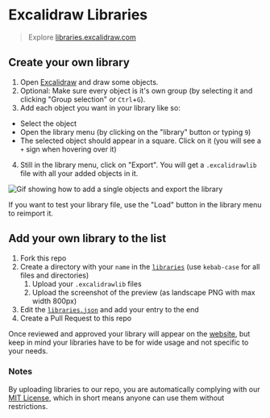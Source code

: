 # Excalidraw Libraries

> Explore [libraries.excalidraw.com](https://libraries.excalidraw.com)

## Create your own library

1. Open [Excalidraw](https://excalidraw.com/) and draw some objects.
2. Optional: Make sure every object is it's own group (by selecting it
   and clicking "Group selection" or `Ctrl`+`G`).
3. Add each object you want in your library like so:
  - Select the object
  - Open the library menu (by clicking on the "library" button or
    typing `9`)
  - The selected object should appear in a square. Click on it (you
    will see a `+` sign when hovering over it)
4. Still in the library menu, click on "Export". You will get a
   `.excalidrawlib` file with all your added objects in it.

![Gif showing how to add a single objects and export the library](https://user-images.githubusercontent.com/1197663/111036434-69464e80-841f-11eb-8e3d-9a1c7dab5079.gif)

If you want to test your library file, use the "Load" button in the
library menu to reimport it.

## Add your own library to the list

1. Fork this repo
2. Create a directory with your `name` in the [`libraries`](libraries) (use `kebab-case` for all files and directories)
   1. Upload your `.excalidrawlib` files
   2. Upload the screenshot of the preview (as landscape PNG with max width 800px)
3. Edit the [`libraries.json`](libraries.json) and add your entry to the end
4. Create a Pull Request to this repo

Once reviewed and approved your library will appear on the [website](https://libraries.excalidraw.com), but keep in mind your libraries have to be for wide usage and not specific to your needs.

### Notes

By uploading libraries to our repo, you are automatically complying with our [MIT License](LICENSE), which in short means anyone can use them without restrictions.
